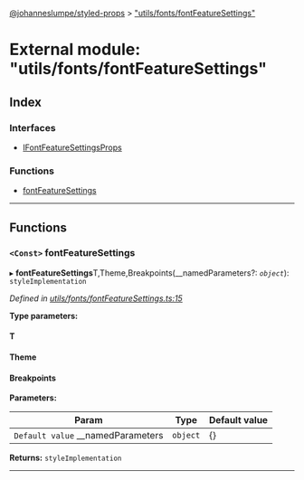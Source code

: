 [@johanneslumpe/styled-props](../README.md) > ["utils/fonts/fontFeatureSettings"](../modules/_utils_fonts_fontfeaturesettings_.md)

# External module: "utils/fonts/fontFeatureSettings"

## Index

### Interfaces

* [IFontFeatureSettingsProps](../interfaces/_utils_fonts_fontfeaturesettings_.ifontfeaturesettingsprops.md)

### Functions

* [fontFeatureSettings](_utils_fonts_fontfeaturesettings_.md#fontfeaturesettings)

---

## Functions

<a id="fontfeaturesettings"></a>

### `<Const>` fontFeatureSettings

▸ **fontFeatureSettings**T,Theme,Breakpoints(__namedParameters?: *`object`*): `styleImplementation`

*Defined in [utils/fonts/fontFeatureSettings.ts:15](https://github.com/johanneslumpe/styled-props/blob/3abf398/src/utils/fonts/fontFeatureSettings.ts#L15)*

**Type parameters:**

#### T 
#### Theme 
#### Breakpoints 
**Parameters:**

| Param | Type | Default value |
| ------ | ------ | ------ |
| `Default value` __namedParameters | `object` |  {} |

**Returns:** `styleImplementation`

___


